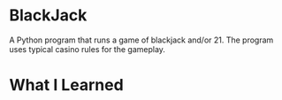 # BlackJack

A Python program that runs a game of blackjack and/or 21.
The program uses typical casino rules for the gameplay.

# What I Learned

